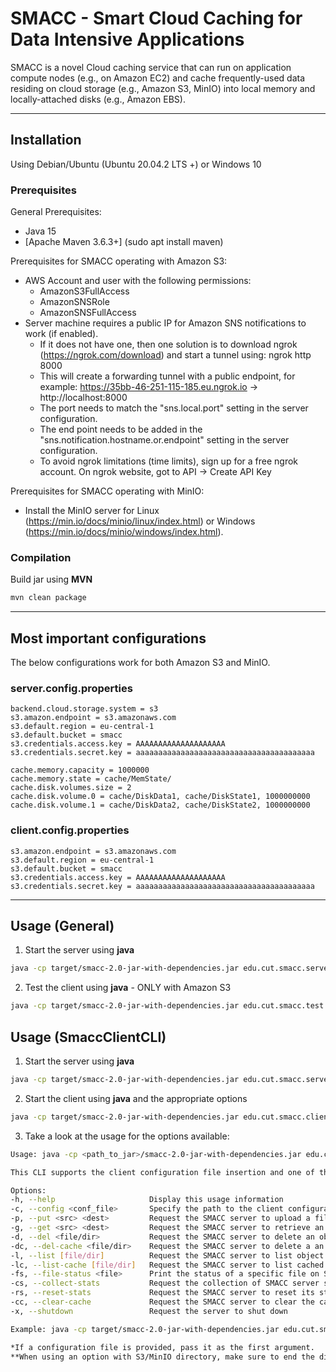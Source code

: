 # SMACC - Smart Cloud Caching for Data Intensive Applications

SMACC is a novel Cloud caching service that can run on application compute nodes (e.g., on Amazon EC2) and cache frequently-used data residing on cloud storage (e.g., Amazon S3, MinIO) into local memory and locally-attached disks (e.g., Amazon EBS).

***

## Installation

Using Debian/Ubuntu (Ubuntu 20.04.2 LTS +) or Windows 10

### Prerequisites

General Prerequisites:
- Java 15
- [Apache Maven 3.6.3+] (sudo apt install maven)

Prerequisites for SMACC operating with Amazon S3:
- AWS Account and user with the following permissions:
   - AmazonS3FullAccess
   - AmazonSNSRole
   - AmazonSNSFullAccess
- Server machine requires a public IP for Amazon SNS notifications to work (if enabled).
  - If it does not have one, then one solution is to download ngrok (https://ngrok.com/download) and start a tunnel using: ngrok http 8000
  - This will create a forwarding tunnel with a public endpoint, for example: https://35bb-46-251-115-185.eu.ngrok.io -> http://localhost:8000 
  - The port needs to match the "sns.local.port" setting in the server configuration.
  - The end point needs to be added in the "sns.notification.hostname.or.endpoint" setting in the server configuration.
  - To avoid ngrok limitations (time limits), sign up for a free ngrok account. On ngrok website, got to API -> Create API Key

Prerequisites for SMACC operating with MinIO:
- Install the MinIO server for Linux (https://min.io/docs/minio/linux/index.html) or Windows (https://min.io/docs/minio/windows/index.html).

### Compilation

Build jar using **MVN**

```bash
mvn clean package
```

***

## Most important configurations

The below configurations work for both Amazon S3 and MinIO.

### server.config.properties

```properties
backend.cloud.storage.system = s3
s3.amazon.endpoint = s3.amazonaws.com
s3.default.region = eu-central-1
s3.default.bucket = smacc
s3.credentials.access.key = AAAAAAAAAAAAAAAAAAAA
s3.credentials.secret.key = aaaaaaaaaaaaaaaaaaaaaaaaaaaaaaaaaaaaaaaa

cache.memory.capacity = 1000000
cache.memory.state = cache/MemState/
cache.disk.volumes.size = 2
cache.disk.volume.0 = cache/DiskData1, cache/DiskState1, 1000000000
cache.disk.volume.1 = cache/DiskData2, cache/DiskState2, 1000000000
```

### client.config.properties

```properties
s3.amazon.endpoint = s3.amazonaws.com
s3.default.region = eu-central-1
s3.default.bucket = smacc
s3.credentials.access.key = AAAAAAAAAAAAAAAAAAAA
s3.credentials.secret.key = aaaaaaaaaaaaaaaaaaaaaaaaaaaaaaaaaaaaaaaa
```

***

## Usage (General)

1. Start the server using **java**

```bash
java -cp target/smacc-2.0-jar-with-dependencies.jar edu.cut.smacc.server.main.ServerMain -c conf/server.config.properties
```

2. Test the client using **java** - ONLY with Amazon S3

```bash
java -cp target/smacc-2.0-jar-with-dependencies.jar edu.cut.smacc.test.basic.SimpleSmaccTester
```

## Usage (SmaccClientCLI)

1. Start the server using **java**

```bash
java -cp target/smacc-2.0-jar-with-dependencies.jar edu.cut.smacc.server.main.ServerMain -c conf/server.config.properties
```

2. Start the client using **java** and the appropriate options

```bash
java -cp target/smacc-2.0-jar-with-dependencies.jar edu.cut.smacc.client.SmaccClientCLI -c conf/client.config.properties -h
```

3. Take a look at the usage for the options available:

```bash
Usage: java -cp <path_to_jar>/smacc-2.0-jar-with-dependencies.jar edu.cut.smacc.client.SmaccClientCLI <options>

This CLI supports the client configuration file insertion and one of the following operations at a time.

Options:
-h, --help                     Display this usage information
-c, --config <conf_file>       Specify the path to the client configuration file
-p, --put <src> <dest>         Request the SMACC server to upload a file or directory to storage
-g, --get <src> <dest>         Request the SMACC server to retrieve an object or a directory of objects from storage, by giving its key
-d, --del <file/dir>           Request the SMACC server to delete an object or a directory of objects from storage, by giving its key
-dc, --del-cache <file/dir>    Request the SMACC server to delete a an object or a directory of objects from cache, by giving its key
-l, --list [file/dir]          Request the SMACC server to list object key-value pairs
-lc, --list-cache [file/dir]   Request the SMACC server to list cached object key-value pairs
-fs, --file-status <file>      Print the status of a specific file on SMACC storage
-cs, --collect-stats           Request the collection of SMACC server statistics
-rs, --reset-stats             Request the SMACC server to reset its statistics
-cc, --clear-cache             Request the SMACC server to clear the cache
-x, --shutdown                 Request the server to shut down

Example: java -cp target/smacc-2.0-jar-with-dependencies.jar edu.cut.smacc.main.client.SmaccClientCLI -c conf/client.config.properties -p ./local/path/file.txt object/path/key.txt

*If a configuration file is provided, pass it as the first argument.
**When using an option with S3/MinIO directory, make sure to end the directory path with a slash (e.g. path/to/dir/).

```

